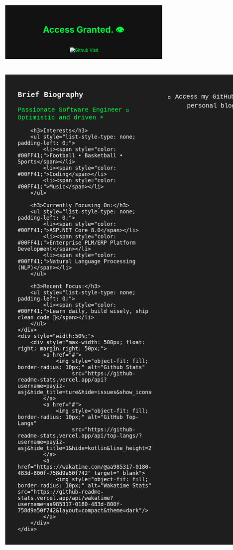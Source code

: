<!-- Greeting -->
<div style="display: flex; align-items: center; justify-content: center; flex-direction: column; background-color: #121212; color: #00FF41; padding: 20px;">
    <h1 align="center">Access Granted. 👁️</h1>
    <img align="right" alt="Github Visit" src="https://komarev.com/ghpvc/?username=payiz-asj&color=blue&style=flat&label=PROFILE+VISITORS" style="margin-top: 10px;"/>
</div>

<!-- Brief Biography -->
<div style="display:flex; flex-direction: row; justify-content: space-between; align-items: flex-start; width: 100vw; margin-top: 50px; font-size: 1.25rem; font-family: 'Courier New', Courier, monospace; background-color: #1e1e1e; color: #ffffff; padding: 20px;">
    <div style="width:45%; margin-left: 20px;">
        <h3>Brief Biography</h3>
        <ul style="list-style-type: none; padding-left: 0;">
            <li><span style="color: #00FF41;">Passionate Software Engineer 💖</span></li>
            <li><span style="color: #00FF41;">Optimistic and driven ☀️</span></li>
        </ul>
        
        <h3>Interests</h3>
        <ul style="list-style-type: none; padding-left: 0;">
            <li><span style="color: #00FF41;">Football • Basketball • Sports</span></li>
            <li><span style="color: #00FF41;">Coding</span></li>
            <li><span style="color: #00FF41;">Music</span></li>
        </ul>
        
        <h3>Currently Focusing On:</h3>
        <ul style="list-style-type: none; padding-left: 0;">
            <li><span style="color: #00FF41;">ASP.NET Core 8.0</span></li>
            <li><span style="color: #00FF41;">Enterprise PLM/ERP Platform Development</span></li>
            <li><span style="color: #00FF41;">Natural Language Processing (NLP)</span></li>
        </ul>
        
        <h3>Recent Focus:</h3>
        <ul style="list-style-type: none; padding-left: 0;">
            <li><span style="color: #00FF41;">Learn daily, build wisely, ship clean code 💪</span></li>
        </ul>
    </div>
    <div style="width:50%;">
        <div style="max-width: 500px; float: right; margin-right: 50px;">
            <a href="#">
                <img style="object-fit: fill; border-radius: 10px;" alt="Github Stats"
                     src="https://github-readme-stats.vercel.app/api?username=payiz-asj&hide_title=ture&hide=issues&show_icons=true&count_private=true&include_all_commits=true&line_height=21&theme=dark"/>
            </a>
            <a href="#">
                <img style="object-fit: fill; border-radius: 10px;" alt="GitHub Top-Langs"
                     src="https://github-readme-stats.vercel.app/api/top-langs/?username=payiz-asj&hide_title=1&hide=kotlin&line_height=27&layout=compact&theme=dark"/>
            </a>
            <a href="https://wakatime.com/@aa985317-0180-483d-800f-758d9a50f742" target="_blank">
                <img style="object-fit: fill; border-radius: 10px;" alt="Wakatime Stats" src="https://github-readme-stats.vercel.app/api/wakatime?username=aa985317-0180-483d-800f-758d9a50f742&layout=compact&theme=dark"/>
            </a>
        </div>
    </div>
</div>

<!-- Wishes -->
<div style="font-size: 1.25rem; font-family: 'Courier New', Courier, monospace; background-color: #1e1e1e; color: #ffffff; padding: 20px; text-align: center;">
    <p>
        <span>💬 Access my GitHub</span>
        <a style="text-decoration: none; color: #00FF41;" href="https://github.com/payiz-asj" target="_blank">[payiz-asj]</a>
        <span>and personal blog:</span>
        <a style="text-decoration: none; color: #00FF41;" href="https://payiz.space" target="_blank">[夜莺悠吟]</a>
    </p>
</div>
